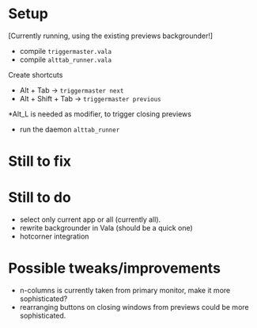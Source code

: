 # Setup

[Currently running, using the existing previews backgrounder!]

- compile `triggermaster.vala `
- compile `alttab_runner.vala`

Create shortcuts
- Alt + Tab -> `triggermaster next`
- Alt + Shift + Tab -> `triggermaster previous`

*Alt_L is needed as modifier, to trigger closing previews

- run the daemon `alttab_runner`

# Still to fix


# Still to do
- select only current app or all (currently all).
- rewrite backgrounder in Vala (should be a quick one)
- hotcorner integration



# Possible tweaks/improvements
- n-columns is currently taken from primary monitor, make it more sophisticated?
- rearranging buttons on closing windows from previews could be more sophisticated.
